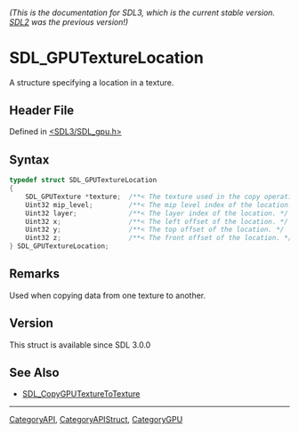 ###### (This is the documentation for SDL3, which is the current stable version. [SDL2](https://wiki.libsdl.org/SDL2/) was the previous version!)
# SDL_GPUTextureLocation

A structure specifying a location in a texture.

## Header File

Defined in [<SDL3/SDL_gpu.h>](https://github.com/libsdl-org/SDL/blob/main/include/SDL3/SDL_gpu.h)

## Syntax

```c
typedef struct SDL_GPUTextureLocation
{
    SDL_GPUTexture *texture;  /**< The texture used in the copy operation. */
    Uint32 mip_level;         /**< The mip level index of the location. */
    Uint32 layer;             /**< The layer index of the location. */
    Uint32 x;                 /**< The left offset of the location. */
    Uint32 y;                 /**< The top offset of the location. */
    Uint32 z;                 /**< The front offset of the location. */
} SDL_GPUTextureLocation;
```

## Remarks

Used when copying data from one texture to another.

## Version

This struct is available since SDL 3.0.0

## See Also

- [SDL_CopyGPUTextureToTexture](SDL_CopyGPUTextureToTexture)

----
[CategoryAPI](CategoryAPI), [CategoryAPIStruct](CategoryAPIStruct), [CategoryGPU](CategoryGPU)

